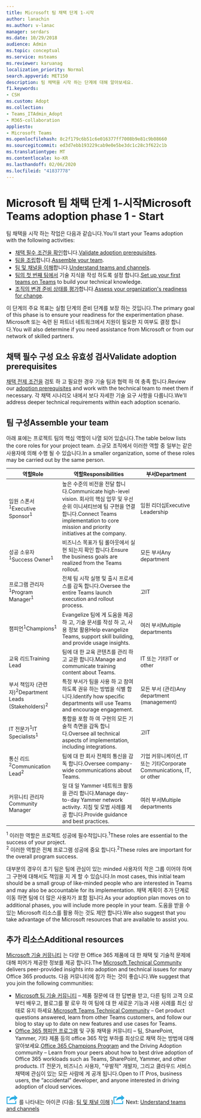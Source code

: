```yaml
---
title: Microsoft 팀 채택 단계 1-시작
author: lanachin
ms.author: v-lanac
manager: serdars
ms.date: 10/29/2018
audience: Admin
ms.topic: conceptual
ms.service: msteams
ms.reviewer: karuanag
localization_priority: Normal
search.appverid: MET150
description: 팀 채택을 시작 하는 단계에 대해 알아보세요.
f1.keywords:
- CSH
ms.custom: Adopt
ms.collection:
- Teams_ITAdmin_Adopt
- M365-collaboration
appliesto:
- Microsoft Teams
ms.openlocfilehash: 8c2f179c6b51c6e016377ff7008b9e81c9b08660
ms.sourcegitcommit: ed3d7ebb193229cab9e0e5be3dc1c28c3f622c1b
ms.translationtype: MT
ms.contentlocale: ko-KR
ms.lasthandoff: 02/06/2020
ms.locfileid: "41837778"
---
```

# <a name="microsoft-teams-adoption-phase-1---start"></a><span data-ttu-id="6288f-103">Microsoft 팀 채택 단계 1-시작</span><span class="sxs-lookup"><span data-stu-id="6288f-103">Microsoft Teams adoption phase 1 - Start</span></span>

<span data-ttu-id="6288f-104">팀 채택을 시작 하는 작업은 다음과 같습니다.</span><span class="sxs-lookup"><span data-stu-id="6288f-104">You'll start your Teams adoption with the following activities:</span></span>

- <span data-ttu-id="6288f-105">[채택 필수 조건을 확인](#validate-adoption-prerequisites)합니다.</span><span class="sxs-lookup"><span data-stu-id="6288f-105">[Validate adoption prerequisites](#validate-adoption-prerequisites).</span></span>
- <span data-ttu-id="6288f-106">[팀을 조립](#assemble-your-team)합니다.</span><span class="sxs-lookup"><span data-stu-id="6288f-106">[Assemble your team](#assemble-your-team).</span></span>
- <span data-ttu-id="6288f-107">[팀 및 채널을 이해](teams-adoption-understand-teams-and-channels.md)합니다.</span><span class="sxs-lookup"><span data-stu-id="6288f-107">[Understand teams and channels](teams-adoption-understand-teams-and-channels.md).</span></span>
- <span data-ttu-id="6288f-108">[팀의 첫 번째 팀에서](teams-adoption-your-first-teams.md) 기술 지식을 작성 하도록 설정 합니다.</span><span class="sxs-lookup"><span data-stu-id="6288f-108">[Set up your first teams on Teams](teams-adoption-your-first-teams.md) to build your technical knowledge.</span></span>
- <span data-ttu-id="6288f-109">[조직의 변경 준비 상태를 평가](teams-adoption-assess-readiness.md)합니다.</span><span class="sxs-lookup"><span data-stu-id="6288f-109">[Assess your organization's readiness for change](teams-adoption-assess-readiness.md).</span></span>

<span data-ttu-id="6288f-110">이 단계의 주요 목표는 실험 단계의 준비 단계를 보장 하는 것입니다.</span><span class="sxs-lookup"><span data-stu-id="6288f-110">The primary goal of this phase is to ensure your readiness for the experimentation phase.</span></span> <span data-ttu-id="6288f-111">Microsoft 또는 숙련 된 파트너 네트워크에서 지원이 필요한 지 여부도 결정 합니다.</span><span class="sxs-lookup"><span data-stu-id="6288f-111">You will also determine if you need assistance from Microsoft or from our network of skilled partners.</span></span>  

## <a name="validate-adoption-prerequisites"></a><span data-ttu-id="6288f-112">채택 필수 구성 요소 유효성 검사</span><span class="sxs-lookup"><span data-stu-id="6288f-112">Validate adoption prerequisites</span></span>

<span data-ttu-id="6288f-113">[채택 전제 조건을](teams-adoption-get-started.md#adoption-prerequisites) 검토 하 고 필요한 경우 기술 팀과 협력 하 여 충족 합니다.</span><span class="sxs-lookup"><span data-stu-id="6288f-113">Review our [adoption prerequisites](teams-adoption-get-started.md#adoption-prerequisites) and work with the technical team to meet them if necessary.</span></span> <span data-ttu-id="6288f-114">각 채택 시나리오 내에서 보다 자세한 기술 요구 사항을 다룹니다.</span><span class="sxs-lookup"><span data-stu-id="6288f-114">We'll address deeper technical requirements within each adoption scenario.</span></span>

## <a name="assemble-your-team"></a><span data-ttu-id="6288f-115">팀 구성</span><span class="sxs-lookup"><span data-stu-id="6288f-115">Assemble your team</span></span>

<span data-ttu-id="6288f-116">아래 표에는 프로젝트 팀의 핵심 역할이 나열 되어 있습니다.</span><span class="sxs-lookup"><span data-stu-id="6288f-116">The table below lists the core roles for your project team.</span></span> <span data-ttu-id="6288f-117">소규모 조직에서 이러한 역할 중 일부는 같은 사용자에 의해 수행 될 수 있습니다.</span><span class="sxs-lookup"><span data-stu-id="6288f-117">In a smaller organization, some of these roles may be carried out by the same person.</span></span>

| <span data-ttu-id="6288f-118">역할</span><span class="sxs-lookup"><span data-stu-id="6288f-118">Role</span></span> | <span data-ttu-id="6288f-119">역할</span><span class="sxs-lookup"><span data-stu-id="6288f-119">Responsibilities</span></span> | <span data-ttu-id="6288f-120">부서</span><span class="sxs-lookup"><span data-stu-id="6288f-120">Department</span></span> |
| ---- | ---------------- | ---------- |
| <span data-ttu-id="6288f-121">임원 스폰서<sup>1</sup></span><span class="sxs-lookup"><span data-stu-id="6288f-121">Executive Sponsor<sup>1</sup></span></span> | <span data-ttu-id="6288f-122">높은 수준의 비전을 전달 합니다.</span><span class="sxs-lookup"><span data-stu-id="6288f-122">Communicate high-level vision.</span></span> <span data-ttu-id="6288f-123">회사의 핵심 업무 및 우선 순위 이니셔티브에 팀 구현을 연결 합니다.</span><span class="sxs-lookup"><span data-stu-id="6288f-123">Connect Teams implementation to core mission and priority initiatives at the company.</span></span> | <span data-ttu-id="6288f-124">임원 리더십</span><span class="sxs-lookup"><span data-stu-id="6288f-124">Executive Leadership</span></span> |
| <span data-ttu-id="6288f-125">성공 소유자<sup>1</sup></span><span class="sxs-lookup"><span data-stu-id="6288f-125">Success Owner<sup>1</sup></span></span> | <span data-ttu-id="6288f-126">비즈니스 목표가 팀 롤아웃에서 실현 되는지 확인 합니다.</span><span class="sxs-lookup"><span data-stu-id="6288f-126">Ensure the business goals are realized from the Teams rollout.</span></span> | <span data-ttu-id="6288f-127">모든 부서</span><span class="sxs-lookup"><span data-stu-id="6288f-127">Any department</span></span> |
| <span data-ttu-id="6288f-128">프로그램 관리자<sup>1</sup></span><span class="sxs-lookup"><span data-stu-id="6288f-128">Program Manager<sup>1</sup></span></span> | <span data-ttu-id="6288f-129">전체 팀 시작 실행 및 출시 프로세스를 감독 합니다.</span><span class="sxs-lookup"><span data-stu-id="6288f-129">Oversee the entire Teams launch execution and rollout process.</span></span> | <span data-ttu-id="6288f-130">고</span><span class="sxs-lookup"><span data-stu-id="6288f-130">IT</span></span> |
| <span data-ttu-id="6288f-131">챔피언<sup>1</sup></span><span class="sxs-lookup"><span data-stu-id="6288f-131">Champions<sup>1</sup></span></span> | <span data-ttu-id="6288f-132">Evangelize 팀에 게 도움을 제공 하 고, 기술 문서를 작성 하 고, 사용 정보 활용</span><span class="sxs-lookup"><span data-stu-id="6288f-132">Help evangelize Teams, support skill building, and provide usage insights.</span></span> | <span data-ttu-id="6288f-133">여러 부서</span><span class="sxs-lookup"><span data-stu-id="6288f-133">Multiple departments</span></span> |
| <span data-ttu-id="6288f-134">교육 리드</span><span class="sxs-lookup"><span data-stu-id="6288f-134">Training Lead</span></span> | <span data-ttu-id="6288f-135">팀에 대 한 교육 콘텐츠를 관리 하 고 교환 합니다.</span><span class="sxs-lookup"><span data-stu-id="6288f-135">Manage and communicate training content about Teams.</span></span> | <span data-ttu-id="6288f-136">IT 또는 기타</span><span class="sxs-lookup"><span data-stu-id="6288f-136">IT or other</span></span> |
| <span data-ttu-id="6288f-137">부서 책임자 (관련자)<sup>2</sup></span><span class="sxs-lookup"><span data-stu-id="6288f-137">Department Leads (Stakeholders)<sup>2</sup></span></span> | <span data-ttu-id="6288f-138">특정 부서가 팀을 사용 하 고 참여 하도록 권유 하는 방법을 식별 합니다.</span><span class="sxs-lookup"><span data-stu-id="6288f-138">Identify how specific departments will use Teams and encourage engagement.</span></span> | <span data-ttu-id="6288f-139">모든 부서 (관리)</span><span class="sxs-lookup"><span data-stu-id="6288f-139">Any department (management)</span></span> |
| <span data-ttu-id="6288f-140">IT 전문가<sup>1</sup></span><span class="sxs-lookup"><span data-stu-id="6288f-140">IT Specialists<sup>1</sup></span></span> | <span data-ttu-id="6288f-141">통합을 포함 하 여 구현의 모든 기술적 측면을 감독 합니다.</span><span class="sxs-lookup"><span data-stu-id="6288f-141">Oversee all technical aspects of implementation, including integrations.</span></span> | <span data-ttu-id="6288f-142">고</span><span class="sxs-lookup"><span data-stu-id="6288f-142">IT</span></span> |
| <span data-ttu-id="6288f-143">통신 리드<sup>2</sup></span><span class="sxs-lookup"><span data-stu-id="6288f-143">Communication Lead<sup>2</sup></span></span> | <span data-ttu-id="6288f-144">팀에 대 한 회사 전체의 통신을 감독 합니다.</span><span class="sxs-lookup"><span data-stu-id="6288f-144">Oversee company-wide communications about Teams.</span></span> | <span data-ttu-id="6288f-145">기업 커뮤니케이션, IT 또는 기타</span><span class="sxs-lookup"><span data-stu-id="6288f-145">Corporate Communications, IT, or other</span></span> |
| <span data-ttu-id="6288f-146">커뮤니티 관리자</span><span class="sxs-lookup"><span data-stu-id="6288f-146">Community Manager</span></span> | <span data-ttu-id="6288f-147">일 대 일 Yammer 네트워크 활동을 관리 합니다.</span><span class="sxs-lookup"><span data-stu-id="6288f-147">Manage day-to-day Yammer network activity.</span></span> <span data-ttu-id="6288f-148">지침 및 모범 사례를 제공 합니다.</span><span class="sxs-lookup"><span data-stu-id="6288f-148">Provide guidance and best practices.</span></span> | <span data-ttu-id="6288f-149">여러 부서</span><span class="sxs-lookup"><span data-stu-id="6288f-149">Multiple departments</span></span> |

<span data-ttu-id="6288f-150"><sup>1</sup> 이러한 역할은 프로젝트 성공에 필수적입니다.</span><span class="sxs-lookup"><span data-stu-id="6288f-150"><sup>1</sup>These roles are essential to the success of your project.</span></span></br>
<span data-ttu-id="6288f-151"><sup>2</sup> 이러한 역할은 전체 프로그램 성공에 중요 합니다.</span><span class="sxs-lookup"><span data-stu-id="6288f-151"><sup>2</sup>These roles are important for the overall program success.</span></span>

<span data-ttu-id="6288f-152">대부분의 경우이 초기 팀은 팀에 관심이 있는 minded 사용자의 작은 그룹 이어야 하며 그 구현에 대해서도 책임을 지 게 할 수 있습니다.</span><span class="sxs-lookup"><span data-stu-id="6288f-152">In most cases, this initial team should be a small group of like-minded people who are interested in Teams and may also be accountable for its implementation.</span></span> <span data-ttu-id="6288f-153">채택 계획이 추가 단계로 이동 하면 팀에 더 많은 사용자가 포함 됩니다.</span><span class="sxs-lookup"><span data-stu-id="6288f-153">As your adoption plan moves on to additional phases, you will include more people in your team.</span></span> <span data-ttu-id="6288f-154">도움을 받을 수 있는 Microsoft 리소스를 활용 하는 것도 제안 합니다.</span><span class="sxs-lookup"><span data-stu-id="6288f-154">We also suggest that you take advantage of the Microsoft resources that are available to assist you.</span></span> 

## <a name="additional-resources"></a><span data-ttu-id="6288f-155">추가 리소스</span><span class="sxs-lookup"><span data-stu-id="6288f-155">Additional resources</span></span>

<span data-ttu-id="6288f-156">[Microsoft 기술 커뮤니티](https://aka.ms/TechCommunity) 는 다양 한 Office 365 제품에 대 한 채택 및 기술적 문제에 대해 피어가 제공한 정보를 제공 합니다.</span><span class="sxs-lookup"><span data-stu-id="6288f-156">The [Microsoft Technical Community](https://aka.ms/TechCommunity) delivers peer-provided insights into adoption and technical issues for many Office 365 products.</span></span> <span data-ttu-id="6288f-157">다음 커뮤니티에 참가 하는 것이 좋습니다.</span><span class="sxs-lookup"><span data-stu-id="6288f-157">We suggest that you join the following communities:</span></span>

- <span data-ttu-id="6288f-158">[Microsoft 팀 기술 커뮤니티](https://aka.ms/TeamsCommunity) – 제품 질문에 대 한 답변을 받고, 다른 팀의 고객 으로부터 배우고, 블로그를 팔 로우 하 여 팀에 대 한 새로운 기능과 사용 사례를 최신 상태로 유지 하세요.</span><span class="sxs-lookup"><span data-stu-id="6288f-158">[Microsoft Teams Technical Community](https://aka.ms/TeamsCommunity) – Get product questions answered, learn from other Teams customers, and follow our blog to stay up to date on new features and use cases for Teams.</span></span> 
- <span data-ttu-id="6288f-159">[Office 365 챔피언 프로그램](https://aka.ms/O365Champions) 및 구동 채택을 커뮤니티 – 팀, SharePoint, Yammer, 기타 제품 등의 office 365 작업 부하를 최상으로 채택 하는 방법에 대해 알아보세요.</span><span class="sxs-lookup"><span data-stu-id="6288f-159">[Office 365 Champions Program](https://aka.ms/O365Champions) and the Driving Adoption community – Learn from your peers about how to best drive adoption of Office 365 workloads such as Teams, SharePoint, Yammer, and other products.</span></span> <span data-ttu-id="6288f-160">IT 전문가, 비즈니스 사용자, "우발적" 개발자, 그리고 클라우드 서비스 채택에 관심이 있는 모든 사람에 게 공개 됩니다.</span><span class="sxs-lookup"><span data-stu-id="6288f-160">Open to IT Pros, business users, the “accidental” developer, and anyone interested in driving adoption of cloud services.</span></span>  


<span data-ttu-id="6288f-161">![다음 단계](media/teams-adoption-next-icon.png) 를 나타내는 아이콘 (다음: [팀 및 채널 이해](teams-adoption-understand-teams-and-channels.md) )</span><span class="sxs-lookup"><span data-stu-id="6288f-161">![An icon representing the next step](media/teams-adoption-next-icon.png) Next: [Understand teams and channels](teams-adoption-understand-teams-and-channels.md)</span></span>
